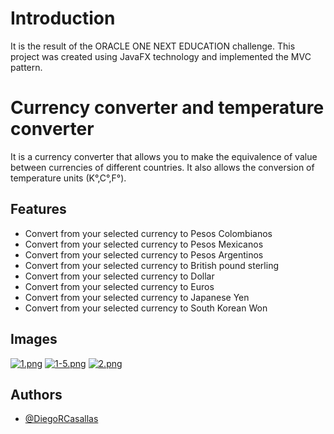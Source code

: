 # Introduction
It is the result of the ORACLE ONE NEXT EDUCATION challenge.
This project was created using JavaFX technology and implemented the MVC pattern.

# Currency converter and temperature converter
It is a currency converter that allows you to make the equivalence of value between currencies of different countries. It also allows the conversion of temperature units (K°,C°,F°).

## Features

- Convert from your selected currency to Pesos Colombianos
- Convert from your selected currency to Pesos Mexicanos
- Convert from your selected currency to Pesos Argentinos
- Convert from your selected currency to British pound sterling
- Convert from your selected currency to Dollar 
- Convert from your selected currency to Euros
- Convert from your selected currency to Japanese Yen
- Convert from your selected currency to South Korean Won

## Images

[![1.png](https://i.postimg.cc/kGtw4sN5/1.png)](https://postimg.cc/30Y2fgcM)
[![1-5.png](https://i.postimg.cc/YCSRLtzV/1-5.png)](https://postimg.cc/D8tLtkDd)
[![2.png](https://i.postimg.cc/5y1q4Jts/2.png)](https://postimg.cc/VrGbg3nt)

## Authors

- [@DiegoRCasallas](https://www.github.com/DiegoRCasallas)

